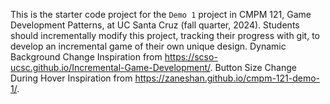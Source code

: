 This is the starter code project for the `Demo 1` project in CMPM 121, Game Development Patterns, at UC Santa Cruz (fall quarter, 2024). Students should incrementally modify this project, tracking their progress with git, to develop an incremental game of their own unique design.
Dynamic Background Change Inspiration from https://scso-ucsc.github.io/Incremental-Game-Development/.
Button Size Change During Hover Inspiration from https://zaneshan.github.io/cmpm-121-demo-1/.